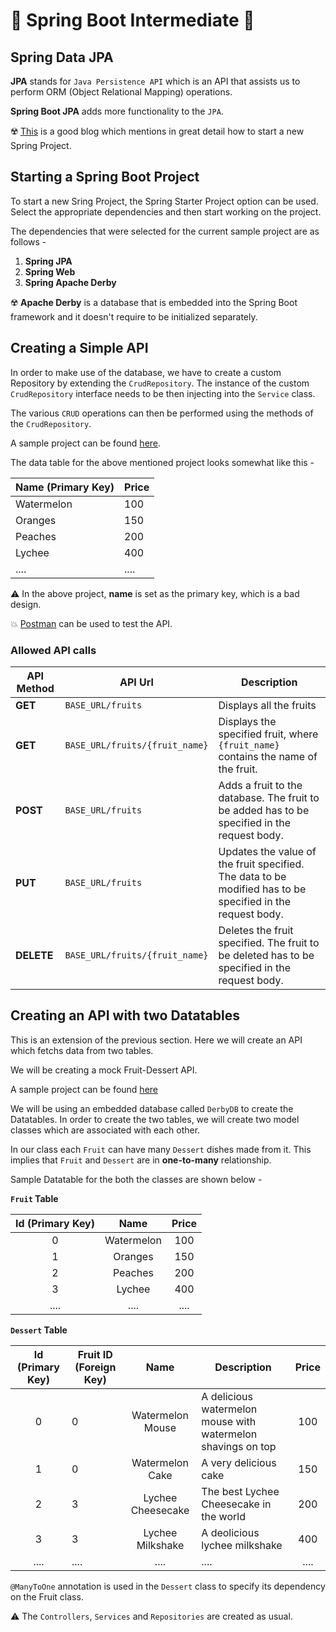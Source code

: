 # :leaves: Spring Boot Intermediate :leaves:

## Spring Data JPA

**JPA** stands for ```Java Persistence API``` which is an API that assists us to perform ORM (Object Relational Mapping) operations. 

**Spring Boot JPA** adds more functionality to the ```JPA```. 

:radioactive: [This](https://huongdanjava.com/create-new-spring-boot-project-using-spring-tool-suite.html) is a good blog which mentions in great detail how to start a new Spring Project.

## Starting a Spring Boot Project 

To start a new Sring Project, the Spring Starter Project option can be used. Select the appropriate dependencies and then start working on the project. 

The dependencies that were selected for the current sample project are as follows - 

1.  **Spring JPA**
1.  **Spring Web**
1.  **Spring Apache Derby**

:radioactive: **Apache Derby** is a database that is embedded into the Spring Boot framework and it doesn't require to be initialized separately.

## Creating a Simple API 

In order to make use of the database, we have to create a custom Repository by extending the ```CrudRepository```. The instance of the custom ```CrudRepository``` interface needs to be then injecting into the ```Service``` class. 

The various ```CRUD``` operations can then be performed using the methods of the ```CrudRepository```. 

A sample project can be found [here](https://github.com/AbhilashG97/Spring-Melon/tree/master/Intermediate/Fruit-API-Data).

The data table for the above mentioned project looks somewhat like this - 
  
| Name (Primary Key)  | Price |
|---------------------|-------|
| Watermelon          | 100   |
| Oranges             | 150   |
| Peaches             | 200   |
| Lychee              | 400   |
| ....                | ....  |

:warning: In the above project, **name** is set as the primary key, which is a bad design. 

:boom: [Postman](https://www.getpostman.com/) can be used to test the API. 

### Allowed API calls

| API Method | API Url                            | Description                                                                                                |
|------------|------------------------------------|------------------------------------------------------------------------------------------------------------|
| **GET**        | ```BASE_URL/fruits```              | Displays all the fruits                                                                                    |
| **GET**        | ```BASE_URL/fruits/{fruit_name}``` | Displays the specified fruit, where ```{fruit_name}``` contains the name of the fruit.                     |
| **POST**       | ```BASE_URL/fruits```              | Adds a fruit to the database. The fruit to be added has to be specified in the request body.               |
| **PUT**        | ```BASE_URL/fruits``` | Updates the value of the fruit specified. The data to be modified has to be specified in the request body. |
| **DELETE**     | ```BASE_URL/fruits/{fruit_name}``` | Deletes the fruit specified. The fruit to be deleted has to be specified in the request body.              |

## Creating an API with two Datatables

This is an extension of the previous section. Here we will create an API which fetchs data from two tables. 

We will be creating a mock Fruit-Dessert API. 

A sample project can be found [here](#)

We will be using an embedded database called ```DerbyDB``` to create the Datatables. In order to create the two tables, we will create two model classes which are associated with each other.

In our class each ```Fruit``` can have many ```Dessert``` dishes made from it. This implies that ```Fruit``` and ```Dessert``` are in **one-to-many** relationship.

Sample Datatable for the both the classes are shown below - 

**```Fruit``` Table**

| Id (Primary Key) |    Name    | Price |
|:----------------:|:----------:|:-----:|
| 0                | Watermelon | 100   |
| 1                | Oranges    | 150   |
| 2                | Peaches    | 200   |
| 3                | Lychee     | 400   |
| ....             | ....       | ....  |

**```Dessert``` Table**

| Id (Primary Key) | Fruit ID (Foreign Key) |        Name       | Description                                                  | Price |
|:----------------:|------------------------|:-----------------:|--------------------------------------------------------------|:-----:|
| 0                | 0                      | Watermelon Mouse  | A delicious watermelon mouse with watermelon shavings on top | 100   |
| 1                | 0                      | Watermelon Cake   | A very delicious cake                                        | 150   |
| 2                | 3                      | Lychee Cheesecake | The best Lychee Cheesecake in the world                      | 200   |
| 3                | 3                      | Lychee Milkshake  | A deolicious lychee milkshake                                | 400   |
| ....             | ....                   | ....              | ....                                                         | ....  |

```@ManyToOne``` annotation is used in the ```Dessert``` class to specify its dependency on the Fruit class.

:warning: The ```Controllers```, ```Services``` and ```Repositories``` are created as usual. 

